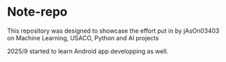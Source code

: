 # Note-repo
This repository was designed to showcase the effort put in by jAsOn03403 on Machine Learning, USACO, Python and  AI projects

2025/9
started to learn Android app developping as well.
